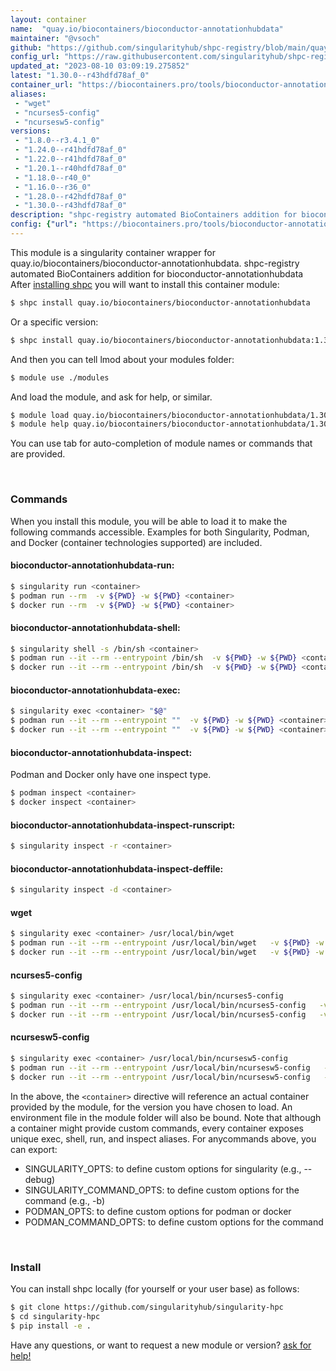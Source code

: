 ```yaml
---
layout: container
name:  "quay.io/biocontainers/bioconductor-annotationhubdata"
maintainer: "@vsoch"
github: "https://github.com/singularityhub/shpc-registry/blob/main/quay.io/biocontainers/bioconductor-annotationhubdata/container.yaml"
config_url: "https://raw.githubusercontent.com/singularityhub/shpc-registry/main/quay.io/biocontainers/bioconductor-annotationhubdata/container.yaml"
updated_at: "2023-08-10 03:09:19.275852"
latest: "1.30.0--r43hdfd78af_0"
container_url: "https://biocontainers.pro/tools/bioconductor-annotationhubdata"
aliases:
 - "wget"
 - "ncurses5-config"
 - "ncursesw5-config"
versions:
 - "1.8.0--r3.4.1_0"
 - "1.24.0--r41hdfd78af_0"
 - "1.22.0--r41hdfd78af_0"
 - "1.20.1--r40hdfd78af_0"
 - "1.18.0--r40_0"
 - "1.16.0--r36_0"
 - "1.28.0--r42hdfd78af_0"
 - "1.30.0--r43hdfd78af_0"
description: "shpc-registry automated BioContainers addition for bioconductor-annotationhubdata"
config: {"url": "https://biocontainers.pro/tools/bioconductor-annotationhubdata", "maintainer": "@vsoch", "description": "shpc-registry automated BioContainers addition for bioconductor-annotationhubdata", "latest": {"1.30.0--r43hdfd78af_0": "sha256:2de83c4a16333fff04f39dbec555899f99ca93a0d5055e1702a361d59a03e80e"}, "tags": {"1.8.0--r3.4.1_0": "sha256:d1d90553bc03e39751e4084529355c327a822318fc8aaf2eb4c184fcd622ff57", "1.24.0--r41hdfd78af_0": "sha256:e3da2de3f97b49104d9f837fbe41cb44add5c1e481f5fd1ad49a4058935b3119", "1.22.0--r41hdfd78af_0": "sha256:c5c7c844a1aed70050d7c2ff12e980034dddd8af242711fc4789afa442056e9c", "1.20.1--r40hdfd78af_0": "sha256:1c598fd87c4b75c335c3df1e7b2b5a2a9c3b64423f4c9a7c291eafe44c56459f", "1.18.0--r40_0": "sha256:7270d2b6cb994cabdba8d28a7bcbed62cfc4e933c131455375541cb80ce9c753", "1.16.0--r36_0": "sha256:0db8b3be8b8f0a5171374bb409645152e2466d5174aed4b9a17ae361cfe96511", "1.28.0--r42hdfd78af_0": "sha256:cbb4f0c55539c284e9c3487d4b5eac915efc2d03ca9b1b4d4bac7385a7df907c", "1.30.0--r43hdfd78af_0": "sha256:2de83c4a16333fff04f39dbec555899f99ca93a0d5055e1702a361d59a03e80e"}, "docker": "quay.io/biocontainers/bioconductor-annotationhubdata", "aliases": {"wget": "/usr/local/bin/wget", "ncurses5-config": "/usr/local/bin/ncurses5-config", "ncursesw5-config": "/usr/local/bin/ncursesw5-config"}}
---
```


This module is a singularity container wrapper for quay.io/biocontainers/bioconductor-annotationhubdata.
shpc-registry automated BioContainers addition for bioconductor-annotationhubdata
After [installing shpc](#install) you will want to install this container module:


```bash
$ shpc install quay.io/biocontainers/bioconductor-annotationhubdata
```

Or a specific version:

```bash
$ shpc install quay.io/biocontainers/bioconductor-annotationhubdata:1.30.0--r43hdfd78af_0
```

And then you can tell lmod about your modules folder:

```bash
$ module use ./modules
```

And load the module, and ask for help, or similar.

```bash
$ module load quay.io/biocontainers/bioconductor-annotationhubdata/1.30.0--r43hdfd78af_0
$ module help quay.io/biocontainers/bioconductor-annotationhubdata/1.30.0--r43hdfd78af_0
```

You can use tab for auto-completion of module names or commands that are provided.

<br>

### Commands

When you install this module, you will be able to load it to make the following commands accessible.
Examples for both Singularity, Podman, and Docker (container technologies supported) are included.

#### bioconductor-annotationhubdata-run:

```bash
$ singularity run <container>
$ podman run --rm  -v ${PWD} -w ${PWD} <container>
$ docker run --rm  -v ${PWD} -w ${PWD} <container>
```

#### bioconductor-annotationhubdata-shell:

```bash
$ singularity shell -s /bin/sh <container>
$ podman run --it --rm --entrypoint /bin/sh  -v ${PWD} -w ${PWD} <container>
$ docker run --it --rm --entrypoint /bin/sh  -v ${PWD} -w ${PWD} <container>
```

#### bioconductor-annotationhubdata-exec:

```bash
$ singularity exec <container> "$@"
$ podman run --it --rm --entrypoint ""  -v ${PWD} -w ${PWD} <container> "$@"
$ docker run --it --rm --entrypoint ""  -v ${PWD} -w ${PWD} <container> "$@"
```

#### bioconductor-annotationhubdata-inspect:

Podman and Docker only have one inspect type.

```bash
$ podman inspect <container>
$ docker inspect <container>
```

#### bioconductor-annotationhubdata-inspect-runscript:

```bash
$ singularity inspect -r <container>
```

#### bioconductor-annotationhubdata-inspect-deffile:

```bash
$ singularity inspect -d <container>
```


#### wget

```bash
$ singularity exec <container> /usr/local/bin/wget
$ podman run --it --rm --entrypoint /usr/local/bin/wget   -v ${PWD} -w ${PWD} <container> -c " $@"
$ docker run --it --rm --entrypoint /usr/local/bin/wget   -v ${PWD} -w ${PWD} <container> -c " $@"
```


#### ncurses5-config

```bash
$ singularity exec <container> /usr/local/bin/ncurses5-config
$ podman run --it --rm --entrypoint /usr/local/bin/ncurses5-config   -v ${PWD} -w ${PWD} <container> -c " $@"
$ docker run --it --rm --entrypoint /usr/local/bin/ncurses5-config   -v ${PWD} -w ${PWD} <container> -c " $@"
```


#### ncursesw5-config

```bash
$ singularity exec <container> /usr/local/bin/ncursesw5-config
$ podman run --it --rm --entrypoint /usr/local/bin/ncursesw5-config   -v ${PWD} -w ${PWD} <container> -c " $@"
$ docker run --it --rm --entrypoint /usr/local/bin/ncursesw5-config   -v ${PWD} -w ${PWD} <container> -c " $@"
```



In the above, the `<container>` directive will reference an actual container provided
by the module, for the version you have chosen to load. An environment file in the
module folder will also be bound. Note that although a container
might provide custom commands, every container exposes unique exec, shell, run, and
inspect aliases. For anycommands above, you can export:

 - SINGULARITY_OPTS: to define custom options for singularity (e.g., --debug)
 - SINGULARITY_COMMAND_OPTS: to define custom options for the command (e.g., -b)
 - PODMAN_OPTS: to define custom options for podman or docker
 - PODMAN_COMMAND_OPTS: to define custom options for the command

<br>

### Install

You can install shpc locally (for yourself or your user base) as follows:

```bash
$ git clone https://github.com/singularityhub/singularity-hpc
$ cd singularity-hpc
$ pip install -e .
```

Have any questions, or want to request a new module or version? [ask for help!](https://github.com/singularityhub/singularity-hpc/issues)
